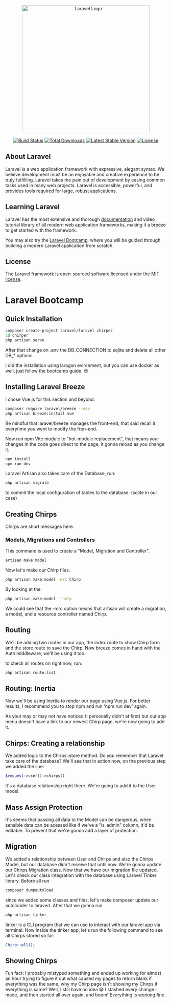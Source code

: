 <p align="center"><a href="https://laravel.com" target="_blank"><img src="https://raw.githubusercontent.com/laravel/art/master/logo-lockup/5%20SVG/2%20CMYK/1%20Full%20Color/laravel-logolockup-cmyk-red.svg" width="400" alt="Laravel Logo"></a></p>

<p align="center">
<a href="https://github.com/laravel/framework/actions"><img src="https://github.com/laravel/framework/workflows/tests/badge.svg" alt="Build Status"></a>
<a href="https://packagist.org/packages/laravel/framework"><img src="https://img.shields.io/packagist/dt/laravel/framework" alt="Total Downloads"></a>
<a href="https://packagist.org/packages/laravel/framework"><img src="https://img.shields.io/packagist/v/laravel/framework" alt="Latest Stable Version"></a>
<a href="https://packagist.org/packages/laravel/framework"><img src="https://img.shields.io/packagist/l/laravel/framework" alt="License"></a>
</p>

## About Laravel

Laravel is a web application framework with expressive, elegant syntax. We believe development must be an enjoyable and creative experience to be truly fulfilling. Laravel takes the pain out of development by easing common tasks used in many web projects. Laravel is accessible, powerful, and provides tools required for large, robust applications.

## Learning Laravel

Laravel has the most extensive and thorough [documentation](https://laravel.com/docs) and video tutorial library of all modern web application frameworks, making it a breeze to get started with the framework.

You may also try the [Laravel Bootcamp](https://bootcamp.laravel.com), where you will be guided through building a modern Laravel application from scratch.

## License

The Laravel framework is open-sourced software licensed under the [MIT license](https://opensource.org/licenses/MIT).


# Laravel Bootcamp

## Quick Installation

```bash
composer create-project laravel/laravel chirper
cd chirper
php artisan serve
```

After that change on .env the DB_CONNECTION to sqlite and delete all other DB_* options.

I did the installation using laragon evironment, but you can use docker as well, just follow the bootcamp guide. 😉

## Installing Laravel Breeze

I chose Vue.js for this section and beyond.

```bash
composer require laravel/breeze --dev
php artisan breeze:install vue
```

Be mindful that laravel/breeze manages the front-end, that said recall it everytime you went to modify the fron-end.

Now run npm Vite module to "hot-module replacement", that means your changes in the code goes direct to the page, it gonna reload as you change it.

```bash
npm install
npm run dev
```

Laravel Artisan also takes care of the Database, run:

```bash
php artisan migrate
```

to commit the local configuration of tables to the database. (sqlite in our case)

## Creating Chirps

Chirps are short messages here.

### Models, Migrations and Controllers

This command is used to create a "Model, Migration and Controller".

```bash
artisan make:model
```

Now let's make our Chirp files.

```bash
php artisan make:model -mrc Chirp
```

By looking at the

```bash
php artisan make:model --help
```

We could see that the -mrc option means that artisan will create a migration, a model, and a resource controller named Chirp.

## Routing

We'll be adding two routes in our app, the index route to show Chirp form and the store route to save the Chirp. Now breeze comes in hand with the Auth middleware, we'll be using it too.

to check all routes on right now, run:

```bash
php artisan route:list
```

## Routing: Inertia

Now we'll be using Inertia to render our page using Vue.js.
For better results, I recommend you to stop npm and run 'npm run dev' again.

As yout may or may not have noticed (I personally didn't at first) but our app menu doesn't have a link to our newest Chirp page, we're now going to add it.

## Chirps: Creating a relationship

We added logic to the Chirps::store method.
Do you remember that Laravel take care of the database? We'll see that in action now, on the previous step we added the line:

```php
$request->user()->chirps()
```

It's a database relationship right there. We're going to add it to the User model.

## Mass Assign Protection

It's seems that passing all data to the Model can be dangerous, when sensible data can be acessed like if we've a "is_admin" column, it'd be editable.
To prevent that we're gonna add a layer of protection.

## Migration

We added a relationship between User and Chirps and also the Chirps Model, but our database didn't receive that until now. We're gonna update our Chirps Migration class.
Now that we have our migration file updated. Let's check our class integration with the database using Laravel Tinker library.
Before all run

```bash
composer dumpautoload
```

since we added some classes and files, let's make composer update our autoloader to laraverl. After that we gonna run

```bash
php artisan tinker
```

tinker is a CLI program that we can use to interact with our laravel app via terminal. Now inside the tinker app, let's run the following command to see all Chirps stored so far:

```bash
Chirp::all();
```

## Showing Chirps

Fun fact: I probably mistyped something and ended up working for almost an hour trying to figure it out what caused my pages to return blank if everything was the same, why my Chirp page isn't showing my Chirps if everything is same? Well, I still have no idea 😁 I stashed every change I made, and then started all over again, and boom! Everything is working fine.
